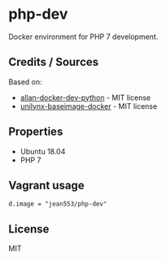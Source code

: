 # php-dev

Docker environment for PHP 7 development.

## Credits / Sources

Based on:
 * [allan-docker-dev-python](https://github.com/allan-simon/allan-docker-dev-python) - MIT license
 * [unilynx-baseimage-docker](https://github.com/unilynx/baseimage-docker) - MIT license

## Properties

 * Ubuntu 18.04
 * PHP 7

## Vagrant usage

```
d.image = "jean553/php-dev"
```

## License

MIT
